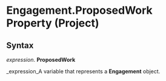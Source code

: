 
# Engagement.ProposedWork Property (Project)

## Syntax

 _expression_. **ProposedWork**

 _expression_A variable that represents a  **Engagement** object.

